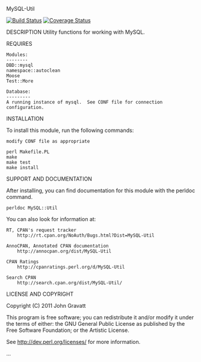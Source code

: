 MySQL-Util

[![Build Status](https://travis-ci.org/gravattj/MySQL-Util.svg?branch=master)](https://travis-ci.org/gravattj/MySQL-Util)
[![Coverage Status](https://coveralls.io/repos/github/gravattj/MySQL-Util/badge.svg)](https://coveralls.io/github/gravattj/MySQL-Util)

DESCRIPTION
    Utility functions for working with MySQL.

REQUIRES

    Modules:
    --------
    DBD::mysql
    namespace::autoclean
    Moose
    Test::More

    Database:
    ---------
    A running instance of mysql.  See CONF file for connection configuration.


INSTALLATION

To install this module, run the following commands:

    modify CONF file as appropriate

	perl Makefile.PL
	make
	make test
	make install

SUPPORT AND DOCUMENTATION

After installing, you can find documentation for this module with the
perldoc command.

    perldoc MySQL::Util

You can also look for information at:

    RT, CPAN's request tracker
        http://rt.cpan.org/NoAuth/Bugs.html?Dist=MySQL-Util

    AnnoCPAN, Annotated CPAN documentation
        http://annocpan.org/dist/MySQL-Util

    CPAN Ratings
        http://cpanratings.perl.org/d/MySQL-Util

    Search CPAN
        http://search.cpan.org/dist/MySQL-Util/


LICENSE AND COPYRIGHT

Copyright (C) 2011 John Gravatt

This program is free software; you can redistribute it and/or modify it
under the terms of either: the GNU General Public License as published
by the Free Software Foundation; or the Artistic License.

See http://dev.perl.org/licenses/ for more information.

...
